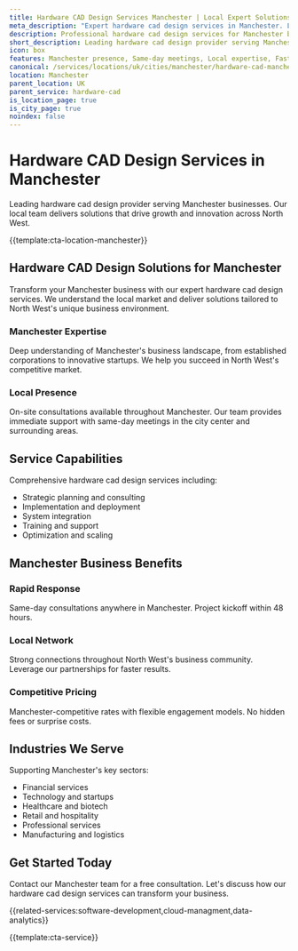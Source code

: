 ```yaml
---
title: Hardware CAD Design Services Manchester | Local Expert Solutions
meta_description: "Expert hardware cad design services in Manchester. Local team, same-day consultations, proven results. Transform your business today."
description: Professional hardware cad design services for Manchester businesses
short_description: Leading hardware cad design provider serving Manchester and North West.
icon: box
features: Manchester presence, Same-day meetings, Local expertise, Fast deployment, Competitive rates, Proven track record
canonical: /services/locations/uk/cities/manchester/hardware-cad-manchester.html
location: Manchester
parent_location: UK
parent_service: hardware-cad
is_location_page: true
is_city_page: true
noindex: false
---
```


# Hardware CAD Design Services in Manchester

Leading hardware cad design provider serving Manchester businesses. Our local team delivers solutions that drive growth and innovation across North West.

{{template:cta-location-manchester}}

## Hardware CAD Design Solutions for Manchester

Transform your Manchester business with our expert hardware cad design services. We understand the local market and deliver solutions tailored to North West's unique business environment.

### Manchester Expertise

Deep understanding of Manchester's business landscape, from established corporations to innovative startups. We help you succeed in North West's competitive market.

### Local Presence

On-site consultations available throughout Manchester. Our team provides immediate support with same-day meetings in the city center and surrounding areas.

## Service Capabilities

Comprehensive hardware cad design services including:
- Strategic planning and consulting
- Implementation and deployment
- System integration
- Training and support
- Optimization and scaling

## Manchester Business Benefits

### Rapid Response
Same-day consultations anywhere in Manchester. Project kickoff within 48 hours.

### Local Network
Strong connections throughout North West's business community. Leverage our partnerships for faster results.

### Competitive Pricing
Manchester-competitive rates with flexible engagement models. No hidden fees or surprise costs.

## Industries We Serve

Supporting Manchester's key sectors:
- Financial services
- Technology and startups
- Healthcare and biotech
- Retail and hospitality
- Professional services
- Manufacturing and logistics

## Get Started Today

Contact our Manchester team for a free consultation. Let's discuss how our hardware cad design services can transform your business.

{{related-services:software-development,cloud-managment,data-analytics}}

{{template:cta-service}}
